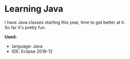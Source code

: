 # Learning Java
I have Java classes starting this year, time to get better at it. <br/>
So far it's pretty fun. <br/>

<b>Used:</b>
- language: Java
- IDE: Eclipse 2018-12
